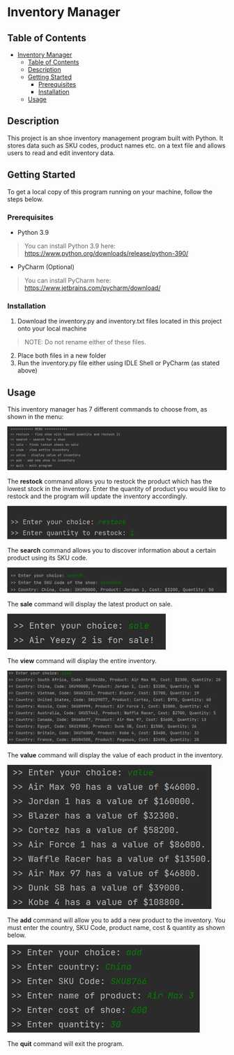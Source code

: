 # Inventory Manager <br />
<a name="inventory manager"></a>

## Table of Contents <br />
- [Inventory Manager <br />](#inventory-manager)
  * [Table of Contents <br />](#table-of-contents)
  * [Description <br/>](#description)
  * [Getting Started <br />](#getting-started)
    + [Prerequisites <br />](#prerequisites)
    + [Installation <br />](#installation)
  * [Usage <br />](#usage)

<a name="description"></a>
## Description <br/>
This project is an shoe inventory management program built with Python. It stores data such as SKU codes, product names etc. on a text file and allows users to read and edit inventory data.

<a name="getting started"></a>
## Getting Started <br />
To get a local copy of this program running on your machine, follow the steps below.

<a name="prerequisites"></a>
### Prerequisites <br />
* Python 3.9
> You can install Python 3.9 here: https://www.python.org/downloads/release/python-390/

* PyCharm (Optional)
> You can install PyCharm here: https://www.jetbrains.com/pycharm/download/

<a name="installation"></a>
### Installation <br />
1. Download the inventory.py and inventory.txt files located in this project onto your local machine
> NOTE: Do not rename either of these files.
2. Place both files in a new folder
3. Run the inventory.py file either using IDLE Shell or PyCharm (as stated above)

<a name="usage"></a>
## Usage <br />
This inventory manager has 7 different commands to choose from, as shown in the menu:

![Menu](/img/menu.png)

The **restock** command allows you to restock the product which has the lowest stock in the inventory. Enter the quantity of product you would like to restock and the
program will update the inventory accordingly.

![Restock](/img/restock.png)

The **search** command allows you to discover information about a certain product using its SKU code.

![Search](/img/search.png)

The **sale** command will display the latest product on sale.

![Sale](/img/sale.png)

The **view** command will display the entire inventory.

![View](/img/view.png)

The **value** command will display the value of each product in the inventory.

![Value](/img/value.png)

The **add** command will allow you to add a new product to the inventory. You must enter the country, SKU Code, product name, cost & quantity as shown below.

![Add](/img/add.png)

The **quit** command will exit the program.
